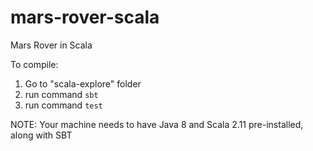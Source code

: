 mars-rover-scala
================

Mars Rover in Scala

To compile:

1. Go to "scala-explore" folder
2. run command `sbt`
3. run command `test`

NOTE: Your machine needs to have Java 8 and Scala 2.11 pre-installed, along with SBT

 
